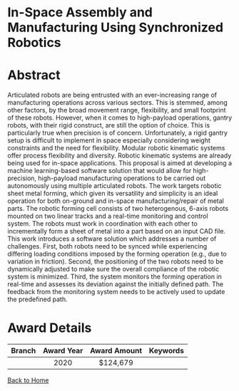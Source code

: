 
In-Space Assembly and Manufacturing Using Synchronized Robotics
===============================================================

# Abstract


Articulated robots are being entrusted with an ever-increasing range of manufacturing operations across various sectors. This is stemmed, among other factors, by the broad movement range, flexibility, and small footprint of these robots. However, when it comes to high-payload operations, gantry robots, with their rigid construct, are still the option of choice. This is particularly true when precision is of concern. Unfortunately, a rigid gantry setup is difficult to implement in space especially considering weight constraints and the need for flexibility. Modular robotic kinematic systems offer process flexibility and diversity. Robotic kinematic systems are already being used for in-space applications. This proposal is aimed at developing a machine learning-based software solution that would allow for high-precision, high-payload manufacturing operations to be carried out autonomously using multiple articulated robots. The work targets robotic sheet metal forming, which given its versatility and simplicity is an ideal operation for both on-ground and in-space manufacturing/repair of metal parts. The robotic forming cell consists of two heterogenous, 6-axis robots mounted on two linear tracks and a real-time monitoring and control system. The robots must work in coordination with each other to incrementally form a sheet of metal into a part based on an input CAD file. This work introduces a software solution which addresses a number of challenges. First, both robots need to be synced while experiencing differing loading conditions imposed by the forming operation (e.g., due to variation in friction). Second, the positioning of the two robots need to be dynamically adjusted to make sure the overall compliance of the robotic system is minimized. Third, the system monitors the forming operation in real-time and assesses its deviation against the initially defined path. The feedback from the monitoring system needs to be actively used to update the predefined path.  

# Award Details

|Branch|Award Year|Award Amount|Keywords|
| :---: | :---: | :---: | :---: |
||2020|$124,679||
  
  


[Back to Home](https://github.com/chrischow/dod_sbir_awards/Reports/CC/#688)